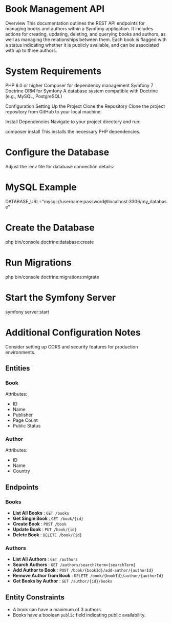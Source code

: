 # Book Management API
Overview
This documentation outlines the REST API endpoints for managing books and authors within a Symfony application. It includes actions for creating, updating, deleting, and querying books and authors, as well as managing the relationships between them. Each book is flagged with a status indicating whether it is publicly available, and can be associated with up to three authors.

# System Requirements
PHP 8.0 or higher
Composer for dependency management
Symfony 7
Doctrine ORM for Symfony
A database system compatible with Doctrine (e.g., MySQL, PostgreSQL)


Configuration
Setting Up the Project
Clone the Repository
Clone the project repository from GitHub to your local machine.

Install Dependencies
Navigate to your project directory and run:

composer install
This installs the necessary PHP dependencies.


# Configure the Database
Adjust the .env file for database connection details:


# MySQL Example
DATABASE_URL="mysql://username:password@localhost:3306/my_database"



# Create the Database
php bin/console doctrine:database:create

# Run Migrations
php bin/console doctrine:migrations:migrate

# Start the Symfony Server
symfony server:start


#  Additional Configuration Notes
Consider setting up CORS and security features for production environments.

## Entities

### Book

Attributes:

* ID
* Name
* Publisher
* Page Count
* Public Status

### Author

Attributes:

* ID
* Name
* Country

## Endpoints

### Books

* **List All Books** : `GET /books`
* **Get Single Book** : `GET /book/{id}`
* **Create Book** : `POST /book`
* **Update Book** : `PUT /book/{id}`
* **Delete Book** : `DELETE /book/{id}`

### Authors

* **List All Authors** : `GET /authors`
* **Search Authors** : `GET /authors/search?term={searchTerm}`
* **Add Author to Book** : `POST /book/{bookId}/add-author/{authorId}`
* **Remove Author from Book** : `DELETE /book/{bookId}/author/{authorId}`
* **Get Books by Author** : `GET /author/{id}/books`

## Entity Constraints

* A book can have a maximum of 3 authors.
* Books have a boolean `public` field indicating public availability.
